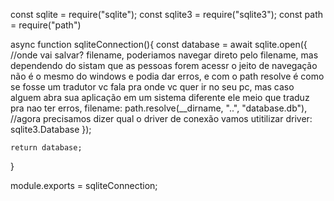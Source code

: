 const sqlite = require("sqlite");
const sqlite3 = require("sqlite3");
const path = require("path")


async function sqliteConnection(){
    const database = await sqlite.open({
        //onde vai salvar? filename, poderiamos navegar direto pelo filename, mas dependendo do sistam que as pessoas forem acessr o jeito de navegação não é o mesmo do windows e podia dar erros, e com o path resolve é como se fosse um tradutor vc fala pra onde vc quer ir no seu pc, mas caso alguem abra sua aplicação em um sistema diferente ele meio que traduz pra nao ter erros,
        filename: path.resolve(__dirname, "..", "database.db"),
        //agora precisamos dizer qual o driver de conexão vamos utitilizar
        driver: sqlite3.Database
    });

    return database;
}

module.exports = sqliteConnection;